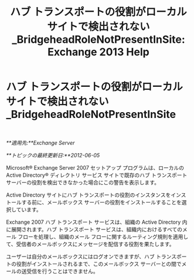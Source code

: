 ﻿---
title: 'ハブ トランスポートの役割がローカル サイトで検出されない_BridgeheadRoleNotPresentInSite: Exchange 2013 Help'
TOCTitle: ハブ トランスポートの役割がローカル サイトで検出されない_BridgeheadRoleNotPresentInSite
ms:assetid: f318c947-81a8-4c18-975a-0f1e7868042a
ms:mtpsurl: https://technet.microsoft.com/ja-jp/library/ms.exch.setupreadiness.bridgeheadrolenotpresentinsite(v=EXCHG.150)
ms:contentKeyID: 48270237
ms.date: 04/24/2018
mtps_version: v=EXCHG.150
ms.translationtype: HT
---

# ハブ トランスポートの役割がローカル サイトで検出されない\_BridgeheadRoleNotPresentInSite

 

_**適用先:**Exchange Server_

_**トピックの最終更新日:**2012-06-05_

Microsoft® Exchange Server 2007 セットアップ プログラムは、ローカルの Active Directory® ディレクトリ サービス サイトで既存のハブ トランスポート サーバーの役割を検出できなかった場合にこの警告を表示します。

Active Directory サイトにハブ トランスポートの役割のインスタンスをインストールする前に、メールボックス サーバーの役割をインストールすることを選択しています。

Exchange 2007 ハブ トランスポート サービスは、組織の Active Directory 内に展開されます。ハブ トランスポート サービスは、組織内におけるすべてのメール フローを処理し、組織のメール フローに関するルーティング規則を適用して、受信者のメールボックスにメッセージを配信する役割を果たします。

ユーザーは自分のメールボックスにはログオンできますが、ハブ トランスポートの役割がインストールされるまで、このメールボックス サーバーとの間でメールの送受信を行うことはできません。

